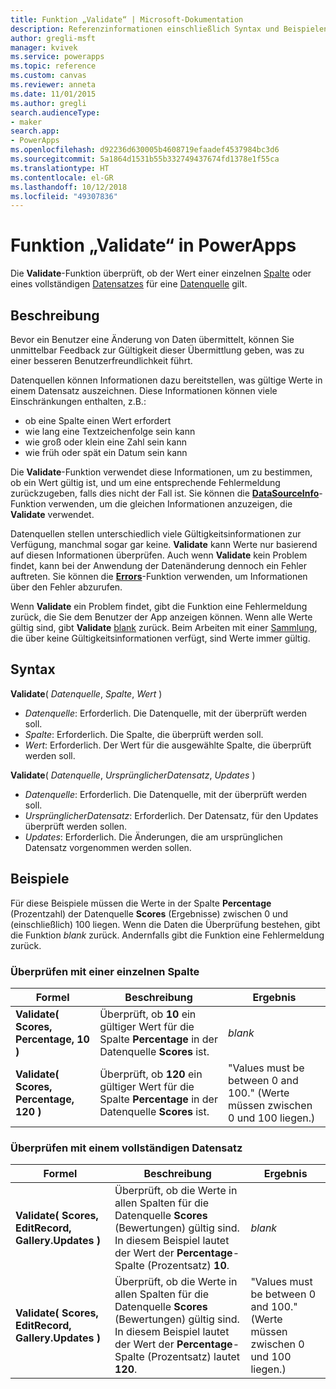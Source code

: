 ```yaml
---
title: Funktion „Validate“ | Microsoft-Dokumentation
description: Referenzinformationen einschließlich Syntax und Beispielen für die Funktion „Validate“ in PowerApps
author: gregli-msft
manager: kvivek
ms.service: powerapps
ms.topic: reference
ms.custom: canvas
ms.reviewer: anneta
ms.date: 11/01/2015
ms.author: gregli
search.audienceType:
- maker
search.app:
- PowerApps
ms.openlocfilehash: d92236d630005b4608719efaadef4537984bc3d6
ms.sourcegitcommit: 5a1864d1531b55b332749437674fd1378e1f55ca
ms.translationtype: HT
ms.contentlocale: el-GR
ms.lasthandoff: 10/12/2018
ms.locfileid: "49307836"
---
```

# <a name="validate-function-in-powerapps"></a>Funktion „Validate“ in PowerApps
Die **Validate**-Funktion überprüft, ob der Wert einer einzelnen [Spalte](../working-with-tables.md#columns) oder eines vollständigen [Datensatzes](../working-with-tables.md#records) für eine [Datenquelle](../working-with-data-sources.md) gilt.  

## <a name="description"></a>Beschreibung
Bevor ein Benutzer eine Änderung von Daten übermittelt, können Sie unmittelbar Feedback zur Gültigkeit dieser Übermittlung geben, was zu einer besseren Benutzerfreundlichkeit führt.

Datenquellen können Informationen dazu bereitstellen, was gültige Werte in einem Datensatz auszeichnen. Diese Informationen können viele Einschränkungen enthalten, z.B.:

* ob eine Spalte einen Wert erfordert
* wie lang eine Textzeichenfolge sein kann
* wie groß oder klein eine Zahl sein kann
* wie früh oder spät ein Datum sein kann

Die **Validate**-Funktion verwendet diese Informationen, um zu bestimmen, ob ein Wert gültig ist, und um eine entsprechende Fehlermeldung zurückzugeben, falls dies nicht der Fall ist. Sie können die **[DataSourceInfo](function-datasourceinfo.md)**-Funktion verwenden, um die gleichen Informationen anzuzeigen, die **Validate** verwendet.

Datenquellen stellen unterschiedlich viele Gültigkeitsinformationen zur Verfügung, manchmal sogar gar keine. **Validate** kann Werte nur basierend auf diesen Informationen überprüfen. Auch wenn **Validate** kein Problem findet, kann bei der Anwendung der Datenänderung dennoch ein Fehler auftreten. Sie können die **[Errors](function-errors.md)**-Funktion verwenden, um Informationen über den Fehler abzurufen.

Wenn **Validate** ein Problem findet, gibt die Funktion eine Fehlermeldung zurück, die Sie dem Benutzer der App anzeigen können. Wenn alle Werte gültig sind, gibt **Validate** [blank](function-isblank-isempty.md) zurück. Beim Arbeiten mit einer [Sammlung](../working-with-data-sources.md#collections), die über keine Gültigkeitsinformationen verfügt, sind Werte immer gültig.

## <a name="syntax"></a>Syntax
**Validate**( *Datenquelle*, *Spalte*, *Wert* )

* *Datenquelle*: Erforderlich. Die Datenquelle, mit der überprüft werden soll.
* *Spalte*: Erforderlich. Die Spalte, die überprüft werden soll.
* *Wert*: Erforderlich. Der Wert für die ausgewählte Spalte, die überprüft werden soll.

**Validate**( *Datenquelle*, *UrsprünglicherDatensatz*, *Updates* )

* *Datenquelle*: Erforderlich. Die Datenquelle, mit der überprüft werden soll.
* *UrsprünglicherDatensatz*: Erforderlich.  Der Datensatz, für den Updates überprüft werden sollen.
* *Updates*: Erforderlich.  Die Änderungen, die am ursprünglichen Datensatz vorgenommen werden sollen.

## <a name="examples"></a>Beispiele
Für diese Beispiele müssen die Werte in der Spalte **Percentage** (Prozentzahl) der Datenquelle **Scores** (Ergebnisse) zwischen 0 und (einschließlich) 100 liegen. Wenn die Daten die Überprüfung bestehen, gibt die Funktion *blank* zurück. Andernfalls gibt die Funktion eine Fehlermeldung zurück.

### <a name="validate-with-a-single-column"></a>Überprüfen mit einer einzelnen Spalte

| Formel | Beschreibung | Ergebnis |
| --- | --- | --- |
| **Validate( Scores, Percentage, 10 )** |Überprüft, ob **10** ein gültiger Wert für die Spalte **Percentage** in der Datenquelle **Scores** ist. |*blank* |
| **Validate( Scores, Percentage, 120 )** |Überprüft, ob **120** ein gültiger Wert für die Spalte **Percentage** in der Datenquelle **Scores** ist. |"Values must be between 0 and 100." (Werte müssen zwischen 0 und 100 liegen.) |

### <a name="validate-with-a-complete-record"></a>Überprüfen mit einem vollständigen Datensatz

| Formel | Beschreibung | Ergebnis |
| --- | --- | --- |
| **Validate( Scores, EditRecord, Gallery.Updates )** |Überprüft, ob die Werte in allen Spalten für die Datenquelle **Scores** (Bewertungen) gültig sind. In diesem Beispiel lautet der Wert der **Percentage**-Spalte (Prozentsatz) **10**. |*blank* |
| **Validate( Scores, EditRecord, Gallery.Updates )** | Überprüft, ob die Werte in allen Spalten für die Datenquelle **Scores** (Bewertungen) gültig sind. In diesem Beispiel lautet der Wert der **Percentage**-Spalte (Prozentsatz) lautet **120**. |"Values must be between 0 and 100." (Werte müssen zwischen 0 und 100 liegen.) |

